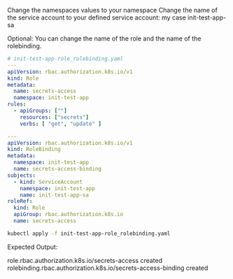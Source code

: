 Change the namespaces values to your namespace
Change the name of the service account to your defined service account: my case init-test-app-sa

Optional:
You can change the name of the role and the name of the rolebinding. 
```yaml
# init-test-app-role_rolebinding.yaml
---
apiVersion: rbac.authorization.k8s.io/v1
kind: Role
metadata:
  name: secrets-access
  namespace: init-test-app
rules:
  - apiGroups: [""]
    resources: ["secrets"]
    verbs: [ "get", "update" ]

---
apiVersion: rbac.authorization.k8s.io/v1
kind: RoleBinding
metadata:
  namespace: init-test-app
  name: secrets-access-binding
subjects:
  - kind: ServiceAccount
    namespace: init-test-app
    name: init-test-app-sa
roleRef:
  kind: Role
  apiGroup: rbac.authorization.k8s.io
  name: secrets-access
```


```bash
kubectl apply -f init-test-app-role_rolebinding.yaml
```

Expected Output:

role.rbac.authorization.k8s.io/secrets-access created
rolebinding.rbac.authorization.k8s.io/secrets-access-binding created